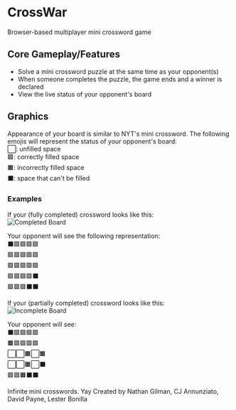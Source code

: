 # CrossWar
Browser-based multiplayer mini crossword game


## Core Gameplay/Features
- Solve a mini crossword puzzle at the same time as your opponent(s)
- When someone completes the puzzle, the game ends and a winner is declared
- View the live status of your opponent's board


## Graphics
Appearance of your board is similar to NYT's mini crossword. The following emojis will represent the status of your opponent's board: <br>
⬜: unfilled space <br>
🟩: correctly filled space <br>
🟧: incorrectly filled space <br>
⬛: space that can't be filled <br>


### Examples
If your (fully completed) crossword looks like this: <br>
![Completed Board](https://user-images.githubusercontent.com/93235878/234934051-37ca5592-3fc2-462b-bba5-ca574c772fa5.png)

Your opponent will see the following representation: <br>
⬛🟩🟩🟩🟩 <br>
🟩🟩🟩🟩🟩 <br>
🟩🟩🟩🟩🟩 <br>
🟩🟩🟩🟩⬛ <br>
🟩🟩🟩⬛⬛ <br>

If your (partially completed) crossword looks like this: <br>
![Incomplete Board](https://user-images.githubusercontent.com/93235878/234934186-dc23fb29-6d34-42e9-a652-d0cbe6ea9a24.png)

Your opponent will see: <br>
⬛🟩🟩🟩🟩 <br>
🟧🟩🟩🟩🟩 <br>
⬜⬜🟧⬜🟧 <br>
⬜⬜🟧⬜⬛ <br>
🟩🟩🟧⬛⬛ <br>


Infinite mini crosswords. Yay
Created by Nathan Gilman, CJ Annunziato, David Payne, Lester Bonilla
